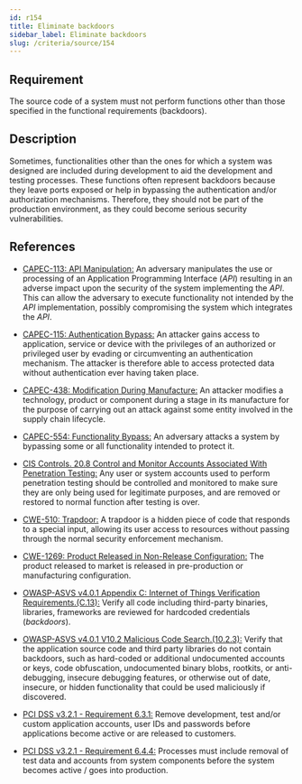 ```yaml
---
id: r154
title: Eliminate backdoors
sidebar_label: Eliminate backdoors
slug: /criteria/source/154
---
```


## Requirement

The source code of a system
must not perform functions
other than those specified
in the functional requirements (backdoors).

## Description

Sometimes,
functionalities other than the ones
for which a system was designed
are included during development
to aid the development
and testing processes.
These functions often represent backdoors
because they leave ports exposed
or help in bypassing the authentication
and/or authorization mechanisms.
Therefore,
they should not be part
of the production environment,
as they could become
serious security vulnerabilities.

## References

- [CAPEC-113: API Manipulation:](http://capec.mitre.org/data/definitions/113.html)
An adversary manipulates the use
or processing of an Application Programming Interface (*API*)
resulting in an adverse impact
upon the security of the system
implementing the *API*.
This can allow the adversary
to execute functionality
not intended by the *API* implementation,
possibly compromising the system
which integrates the *API*.

- [CAPEC-115: Authentication Bypass:](http://capec.mitre.org/data/definitions/115.html)
An attacker gains access to application,
service or device with the privileges
of an authorized or privileged user
by evading or circumventing
an authentication mechanism.
The attacker
is therefore able to access protected data
without authentication
ever having taken place.

- [CAPEC-438: Modification During Manufacture:](http://capec.mitre.org/data/definitions/438.html)
An attacker modifies a technology,
product or component during a stage
in its manufacture for the purpose of
carrying out an attack against some entity
involved in the supply chain lifecycle.

- [CAPEC-554: Functionality Bypass:](http://capec.mitre.org/data/definitions/554.html)
An adversary attacks a system
by bypassing some or all
functionality intended to protect it.

- [CIS Controls. 20.8 Control and Monitor Accounts Associated With Penetration Testing:](https://www.cisecurity.org/controls/)
Any user or system accounts
used to perform penetration testing
should be controlled and monitored
to make sure they are only being used
for legitimate purposes,
and are removed or restored
to normal function
after testing is over.

- [CWE-510: Trapdoor:](https://cwe.mitre.org/data/definitions/779.html)
A trapdoor is a hidden piece of code
that responds to a special input,
allowing its user access to resources
without passing through
the normal security enforcement mechanism.

- [CWE-1269: Product Released in Non-Release Configuration:](https://cwe.mitre.org/data/definitions/1269.html)
The product released to market
is released in pre-production
or manufacturing configuration.

- [OWASP-ASVS v4.0.1 Appendix C: Internet of Things Verification Requirements.(C.13):](https://owasp.org/www-pdf-archive/OWASP_Application_Security_Verification_Standard_4.0-en.pdf)
Verify all code
including third-party binaries,
libraries, frameworks are reviewed
for hardcoded credentials (*backdoors*).

- [OWASP-ASVS v4.0.1 V10.2 Malicious Code Search.(10.2.3):](https://owasp.org/www-pdf-archive/OWASP_Application_Security_Verification_Standard_4.0-en.pdf)
Verify that the application source code
and third party libraries do not contain backdoors,
such as hard-coded
or additional undocumented accounts or keys,
code obfuscation, undocumented binary blobs,
rootkits, or anti-debugging,
insecure debugging features,
or otherwise out of date, insecure,
or hidden functionality
that could be used maliciously if discovered.

- [PCI DSS v3.2.1 - Requirement 6.3.1:](https://www.pcisecuritystandards.org/documents/PCI_DSS_v3-2-1.pdf)
Remove development,
test and/or custom application accounts,
user IDs and passwords
before applications become active
or are released to customers.

- [PCI DSS v3.2.1 - Requirement 6.4.4:](https://www.pcisecuritystandards.org/documents/PCI_DSS_v3-2-1.pdf)
Processes must include
removal of test data and accounts
from system components
before the system becomes active / goes into production.
